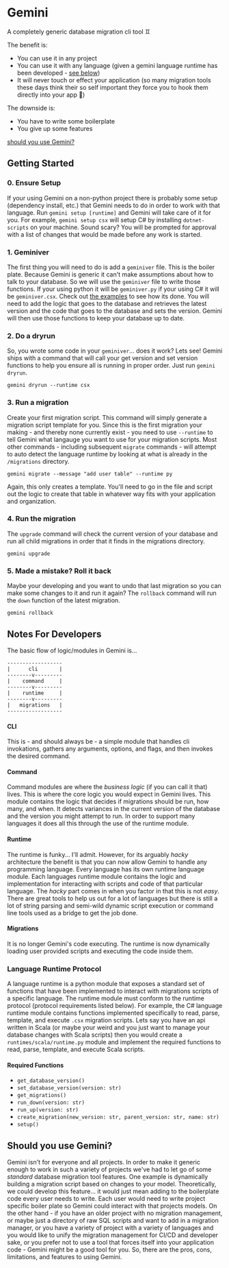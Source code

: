 # Gemini
A completely generic database migration cli tool ♊️

The benefit is:  
- You can use it in any project
- You can use it with any language (given a gemini language runtime has been developed - [see below](#language-runtime-protocol))
- It will never touch or effect your application (so many migration tools these days think their so self important they force you to hook them directly into your app 🤷)

The downside is:
- You have to write some boilerplate
- You give up some features

[should you use Gemini?](#should-you-use-gemini)

## Getting Started

### 0. Ensure Setup
If your using Gemini on a non-python project there is probably some setup (dependency install, etc.) that Gemini needs to do in order to work with that language. Run `gemini setup [runtime]` and Gemini will take care of it for you. For example, `gemini setup csx` will setup C# by installing `dotnet-scripts` on your machine. Sound scary? You will be prompted for approval with a list of changes that would be made before any work is started.

### 1. Geminiver
The first thing you will need to do is add a `geminiver` file. This is the boiler plate. Because Gemini is generic it can't make assumptions about how to talk to your database. So we will use the `geminiver` file to write those functions. If your using python it will be `geminiver.py` if your using C# it will be `geminiver.csx`. Check out [the examples](/examples) to see how its done. You will need to add the logic that goes to the database and retrieves the latest version and the code that goes to the database and sets the version. Gemini will then use those functions to keep your database up to date.

### 2. Do a dryrun
So, you wrote some code in your `geminiver`... does it work? Lets see! Gemini ships with a command that will call your get version and set version functions to help you ensure all is running in proper order. Just run `gemini dryrun`.
```
gemini dryrun --runtime csx
```

### 3. Run a migration
Create your first migration script. This command will simply generate a migration script template for you. Since this is the first migration your making - and thereby none currently exist - you need to use `--runtime` to tell Gemini what langauge you want to use for your migration scripts. Most other commands - including subsequent `migrate` commands - will attempt to auto detect the language runtime by looking at what is already in the `/migrations` directory.
```
gemini migrate --message "add user table" --runtime py
```
Again, this only creates a template. You'll need to go in the file and script out the logic to create that table in whatever way fits with your application and organization.

### 4. Run the migration
The `upgrade` command will check the current version of your database and run all child migrations in order that it finds in the migrations directory.
```
gemini upgrade
```

### 5. Made a mistake? Roll it back
Maybe your developing and you want to undo that last migration so you can make some changes to it and run it again? The `rollback` command will run the `down` function of the latest migration.
```
gemini rollback
```


## Notes For Developers
The basic flow of logic/modules in Gemini is...
```
------------------
|      cli       |
--------v---------
|    command     |
--------v---------
|    runtime     |
--------v---------
|   migrations   |
------------------
```

#### CLI
This is - and should always be - a simple module that handles cli invokations, gathers any arguments, options, and flags, and then invokes the desired command.

#### Command
Command modules are where the _business logic_ (if you can call it that) lives. This is where the core logic you would expect in Gemini lives. This module contains the logic that decides if migrations should be run, how many, and when. It detects variances in the current version of the database and the version you might attempt to run. In order to support many languages it does all this through the use of the runtime module.

#### Runtime
The runtime is funky... I'll admit. However, for its arguably _hacky_ architecture the benefit is that you can now allow Gemini to handle any programming language. Every language has its own runtime language module. Each languages runtime module contains the logic and implementation for interacting with scripts and code of that particular language. The _hacky_ part comes in when you factor in that this is not _easy_. There are great tools to help us out for a lot of languages but there is still a lot of string parsing and semi-wild dynamic script execution or command line tools used as a bridge to get the job done.

#### Migrations
It is no longer Gemini's code executing. The runtime is now dynamically loading user provided scripts and executing the code inside them.

### Language Runtime Protocol
A language runtime is a python module that exposes a standard set of functions that have been implemented to interact with migrations scripts of a specific language. The runtime module must conform to the runtime protocol (protocol requirements listed below). For example, the C# language runtime module contains functions implemented specifically to read, parse, template, and execute `.csx` migration scripts. Lets say you have an api written in Scala (or maybe your weird and you just want to manage your database changes with Scala scripts) then you would create a `runtimes/scala/runtime.py` module and implement the required functions to read, parse, template, and execute Scala scripts.

#### Required Functions
- `get_database_version()`
- `set_database_version(version: str)`
- `get_migrations()`
- `run_down(version: str)`
- `run_up(version: str)`
- `create_migration(new_version: str, parent_version: str, name: str)`
- `setup()`

## Should you use Gemini?
Gemini isn't for everyone and all projects. In order to make it generic enough to work in such a variety of projects we've had to let go of some _standard_ database migration tool features. One example is dynamically building a migration script based on changes to your model. Theoretically, we could develop this feature... it would just mean adding to the boilerplate code every user needs to write. Each user would need to write project specific boiler plate so Gemini could interact with that projects models. On the other hand - if you have an older project with no migration management, or maybe just a directory of raw SQL scripts and want to add in a migration manager, or you have a variety of project with a variety of languages and you would like to unify the migration management for CI/CD and developer sake, or you prefer not to use a tool that forces itself into your application code - Gemini might be a good tool for you. So, there are the pros, cons, limitations, and features to using Gemini.
